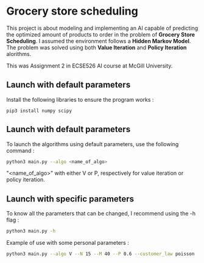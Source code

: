 # Grocery store scheduling

This project is about modeling and implementing an AI capable of predicting the optimized amount of products to order in the problem of **Grocery Store Scheduling**. I assumed the environment follows a **Hidden Markov Model**. The problem was solved using both **Value Iteration** and **Policy Iteration** alorithms.

This was Assignment 2 in ECSE526 AI course at McGill University.

## Launch with default parameters
Install the following libraries to ensure the program works :
```
pip3 install numpy scipy
```

## Launch with default parameters

To launch the algorithms using default parameters, use the following command :
```bash
python3 main.py --algo <name_of_algo>
```
"<name_of_algo>" with either V or P, respectively for value iteration or policy iteration.

## Launch with specific parameters

To know all the parameters that can be changed, I recommend using the -h flag :
```bash
python3 main.py -h
```

Example of use with some personal parameters :
```bash
python3 main.py --algo V --N 15 --M 40 --P 0.6 --customer_law poisson
```
